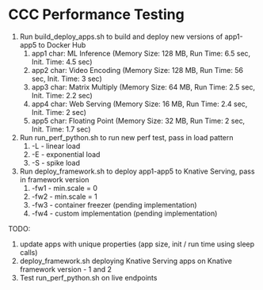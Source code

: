# CCC Performance Testing

1. Run build_deploy_apps.sh to build and deploy new versions of app1-app5 to Docker Hub
   1. app1 char: ML Inference (Memory Size: 128 MB, Run Time: 6.5 sec, Init. Time: 4.5 sec)
   2. app2 char: Video Encoding (Memory Size: 128 MB, Run Time: 56 sec, Init. Time: 3 sec)
   3. app3 char: Matrix Multiply (Memory Size: 64 MB, Run Time: 2.5 sec, Init. Time: 2.2 sec)
   4. app4 char: Web Serving (Memory Size: 16 MB, Run Time: 2.4 sec, Init. Time: 2 sec)
   5. app5 char: Floating Point (Memory Size: 32 MB, Run Time: 2 sec, Init. Time: 1.7 sec)
2. Run run_perf_python.sh to run new perf test, pass in load pattern
   1. -L - linear load 
   2. -E - exponential load
   3. -S - spike load
3. Run deploy_framework.sh to deploy app1-app5 to Knative Serving, pass in framework version
   1. -fw1 - min.scale = 0
   2. -fw2 - min.scale = 1
   3. -fw3 - container freezer (pending implementation)
   4. -fw4 - custom implementation (pending implementation)

TODO:
1. update apps with unique properties (app size, init / run time using sleep calls)
2. deploy_framework.sh deploying Knative Serving apps on Knative framework version - 1 and 2
3. Test run_perf_python.sh on live endpoints
